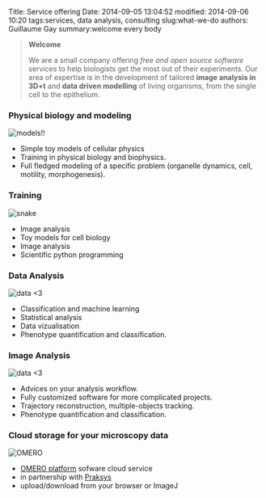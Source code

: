 Title: Service offering
Date: 2014-09-05 13:04:52
modified: 2014-09-06 10:20
tags:services, data analysis, consulting
slug:what-we-do
authors: Guillaume Gay
summary:welcome every body

<!--category:  -->


> **Welcome**
>
> We are a small company offering *free and open source software*
> services to help biologists get the most out of their experiments. Our
> area of expertise is in the development of tailored **image analysis
> in 3D+t** and **data driven modelling** of living organisms, from the
> single cell to the epithelium.

### Physical biology and modeling

![models!!]({filename}/images/logo_modeling.png)

-   Simple toy models of cellular physics
-   Training in physical biology and biophysics.
-   Full fledged modeling of a specific problem (organelle dynamics,
    cell, motility, morphogenesis).

### Training

![snake]({filename}/images/logo_python.png)

-   Image analysis
-   Toy models for cell biology
-   Image analysis
-   Scientific python programming

### Data Analysis

![data <3]({filename}/images/logo_data.png)

-   Classification and machine learning
-   Statistical analysis
-   Data vizualisation
-   Phenotype quantification and classification.

### Image Analysis

![data <3]({filename}/images/logo_image.png)

-   Advices on your analysis workflow.
-   Fully customized software for more complicated projects.
-   Trajectory reconstruction, multiple-objects tracking.
-   Phenotype quantification and classification.

### Cloud storage for your microscopy data

![OMERO]({filename}/images/logo_omero.png)

-   [OMERO platform](http://www.openmicroscopy.org/site/products/omero)
    sofware cloud service
-   in partnership with [Praksys](http://praksys.org)
-   upload/download from your browser or ImageJ
